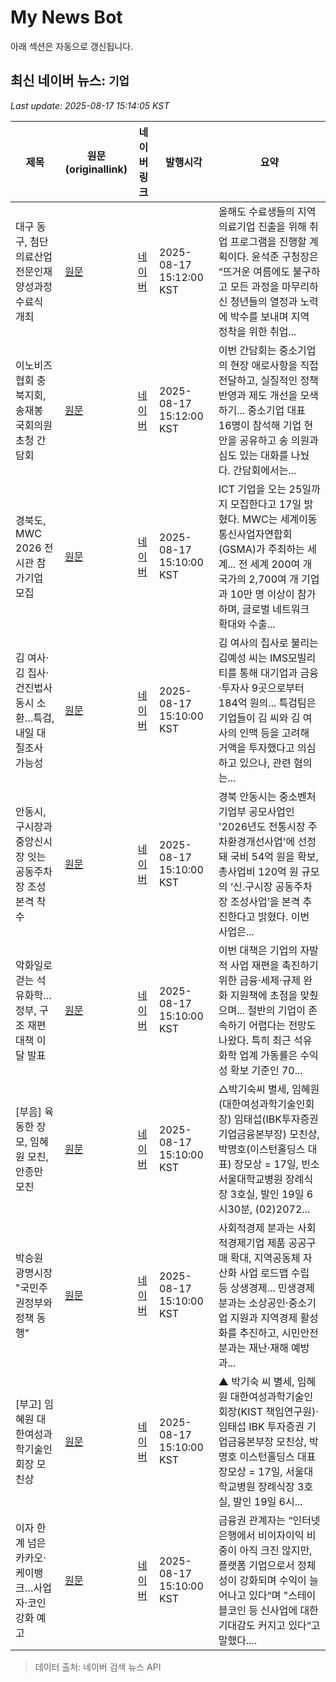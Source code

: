 # My News Bot

아래 섹션은 자동으로 갱신됩니다.

<!-- NEWS:START -->
## 최신 네이버 뉴스: `기업`
_Last update: 2025-08-17 15:14:05 KST_

| 제목 | 원문(originallink) | 네이버 링크 | 발행시각 | 요약 |
|---|---|---|---|---|
| 대구 동구, 첨단의료산업 전문인재 양성과정 수료식 개최 | [원문](http://www.shinailbo.co.kr/news/articleView.html?idxno=2100584) | [네이버](http://www.shinailbo.co.kr/news/articleView.html?idxno=2100584) | 2025-08-17 15:12:00 KST | 올해도 수료생들의 지역 의료기업 진출을 위해 취업 프로그램을 진행할 계획이다. 윤석준 구청장은 “뜨거운 여름에도 불구하고 모든 과정을 마무리하신 청년들의 열정과 노력에 박수를 보내며 지역 정착을 위한 취업... |
| 이노비즈협회 충북지회, 송재봉 국회의원 초청 간담회 | [원문](https://www.jbnews.com/news/articleView.html?idxno=1486683) | [네이버](https://www.jbnews.com/news/articleView.html?idxno=1486683) | 2025-08-17 15:12:00 KST | 이번 간담회는 중소기업의 현장 애로사항을 직접 전달하고, 실질적인 정책 반영과 제도 개선을 모색하기... 중소기업 대표 16명이 참석해 기업 현안을 공유하고 송 의원과 심도 있는 대화를 나눴다. 간담회에서는... |
| 경북도, MWC 2026 전시관 참가기업 모집 | [원문](http://www.shinailbo.co.kr/news/articleView.html?idxno=2100577) | [네이버](http://www.shinailbo.co.kr/news/articleView.html?idxno=2100577) | 2025-08-17 15:10:00 KST | ICT 기업을 오는 25일까지 모집한다고 17일 밝혔다. MWC는 세계이동통신사업자연합회(GSMA)가 주최하는 세계... 전 세계 200여 개 국가의 2,700여 개 기업과 10만 명 이상이 참가하며, 글로벌 네트워크 확대와 수출... |
| 김 여사·김 집사·건진법사 동시 소환…특검, 내일 대질조사 가능성 | [원문](https://www.ichannela.com/news/main/news_detailPage.do?publishId=000000487745) | [네이버](https://n.news.naver.com/mnews/article/449/0000318085?sid=102) | 2025-08-17 15:10:00 KST | 김 여사의 집사로 불리는 김예성 씨는 IMS모빌리티를 통해 대기업과 금융·투자사 9곳으로부터 184억 원의... 특검팀은 기업들이 김 씨와 김 여사의 인맥 등을 고려해 거액을 투자했다고 의심하고 있으나, 관련 혐의는... |
| 안동시, 구시장과 중앙신시장 잇는 공동주차장 조성 본격 착수 | [원문](http://www.shinailbo.co.kr/news/articleView.html?idxno=2100576) | [네이버](http://www.shinailbo.co.kr/news/articleView.html?idxno=2100576) | 2025-08-17 15:10:00 KST | 경북 안동시는 중소벤처기업부 공모사업인 '2026년도 전통시장 주차환경개선사업'에 선정돼 국비 54억 원을 확보, 총사업비 120억 원 규모의 ‘신․구시장 공동주차장 조성사업’을 본격 추진한다고 밝혔다. 이번 사업은... |
| 악화일로 걷는 석유화학… 정부, 구조 재편 대책 이달 발표 | [원문](https://www.newscj.com/news/articleView.html?idxno=3306295) | [네이버](https://www.newscj.com/news/articleView.html?idxno=3306295) | 2025-08-17 15:10:00 KST | 이번 대책은 기업의 자발적 사업 재편을 촉진하기 위한 금융·세제·규제 완화 지원책에 초점을 맞췄으며... 절반의 기업이 존속하기 어렵다는 전망도 나왔다. 특히 최근 석유화학 업계 가동률은 수익성 확보 기준인 70... |
| [부음] 육동한 장모, 임혜원 모친, 안종만 모친 | [원문](https://www.businesspost.co.kr/BP?command=article_view&num=407889) | [네이버](https://www.businesspost.co.kr/BP?command=article_view&num=407889) | 2025-08-17 15:10:00 KST | △박기숙씨 별세, 임혜원(대한여성과학기술인회장) 임태섭(IBK투자증권 기업금융본부장) 모친상, 박명호(이스턴홀딩스 대표) 장모상 = 17일, 빈소 서울대학교병원 장례식장 3호실, 발인 19일 6시30분, (02)2072... |
| 박승원 광명시장 "국민주권정부와 정책 동행" | [원문](https://www.incheonilbo.com/news/articleView.html?idxno=1299724) | [네이버](https://www.incheonilbo.com/news/articleView.html?idxno=1299724) | 2025-08-17 15:10:00 KST | 사회적경제 분과는 사회적경제기업 제품 공공구매 확대, 지역공동체 자산화 사업 로드맵 수립 등 상생경제... 민생경제 분과는 소상공인·중소기업 지원과 지역경제 활성화를 추진하고, 시민안전 분과는 재난·재해 예방과... |
| [부고] 임혜원 대한여성과학기술인회장 모친상 | [원문](https://www.pinpointnews.co.kr/news/articleView.html?idxno=368800) | [네이버](https://www.pinpointnews.co.kr/news/articleView.html?idxno=368800) | 2025-08-17 15:10:00 KST | ▲ 박기숙 씨 별세, 임혜원 대한여성과학기술인회장(KIST 책임연구원)·임태섭 IBK 투자증권 기업금융본부장 모친상, 박명호 이스턴홀딩스 대표 장모상 = 17일, 서울대학교병원 장례식장 3호실, 발인 19일 6시... |
| 이자 한계 넘은 카카오·케이뱅크…사업자·코인 강화 예고 | [원문](https://www.ekn.kr/web/view.php?key=20250817024577153) | [네이버](https://www.ekn.kr/web/view.php?key=20250817024577153) | 2025-08-17 15:10:00 KST | 금융권 관계자는 “인터넷은행에서 비이자이익 비중이 아직 크진 않지만, 플랫폼 기업으로서 정체성이 강화되며 수익이 늘어나고 있다“며 "스테이블코인 등 신사업에 대한 기대감도 커지고 있다“고 말했다.... |

> 데이터 출처: 네이버 검색 뉴스 API
<!-- NEWS:END -->

